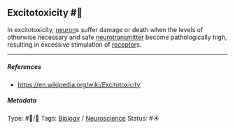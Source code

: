 ## Excitotoxicity #🧠

In excitotoxicity, [neuron](Neuron.md)s suffer damage or death when the levels of otherwise necessary and safe [neurotransmitter](Neurotransmitter.md) become pathologically high, resulting in excessive stimulation of [receptor](Receptor.md)s.

---

##### References

* https://en.wikipedia.org/wiki/Excitotoxicity

##### Metadata

Type: #🔵/🔵 
Tags: [Biology]() / [Neuroscience](Neuroscience.md) 
Status: #☀️ 
